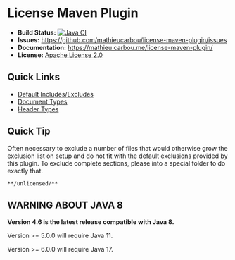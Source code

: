 # License Maven Plugin

- __Build Status:__ [![Java CI](https://github.com/mathieucarbou/license-maven-plugin/actions/workflows/ci.yaml/badge.svg)](https://github.com/mathieucarbou/license-maven-plugin/actions/workflows/ci.yaml)
- __Issues:__ https://github.com/mathieucarbou/license-maven-plugin/issues
- __Documentation:__ https://mathieu.carbou.me/license-maven-plugin/
- __License:__ [Apache License 2.0](http://www.apache.org/licenses/LICENSE-2.0)

## Quick Links ##

- [Default Includes/Excludes](https://github.com/mathieucarbou/license-maven-plugin/blob/master/license-maven-plugin/src/main/java/com/mycila/maven/plugin/license/Default.java)
- [Document Types](https://github.com/mathieucarbou/license-maven-plugin/blob/master/license-maven-plugin/src/main/java/com/mycila/maven/plugin/license/document/DocumentType.java)
- [Header Types](https://github.com/mathieucarbou/license-maven-plugin/blob/master/license-maven-plugin/src/main/java/com/mycila/maven/plugin/license/header/HeaderType.java)

## Quick Tip ##

Often necessary to exclude a number of files that would otherwise grow the exclusion list on setup and do not fit with the default exclusions provided by this plugin.  To exclude complete sections, please into a special folder to do exactly that.

```**/unlicensed/**```

## WARNING ABOUT JAVA 8 ##

**Version 4.6 is the latest release compatible with Java 8.**

Version >= 5.0.0 will require Java 11.

Version >= 6.0.0 will require Java 17.
